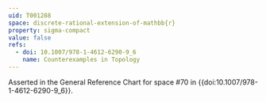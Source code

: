 ```yaml
---
uid: T001288
space: discrete-rational-extension-of-mathbb{r}
property: sigma-compact
value: false
refs:
  - doi: 10.1007/978-1-4612-6290-9_6
    name: Counterexamples in Topology
---
```

Asserted in the General Reference Chart for space #70 in
{{doi:10.1007/978-1-4612-6290-9_6}}.
